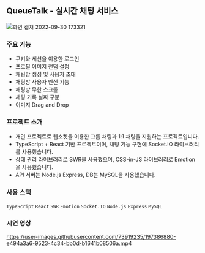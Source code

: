 ## QueueTalk - 실시간 채팅 서비스
![화면 캡처 2022-09-30 173321](https://user-images.githubusercontent.com/73919235/193351203-bb5cbc68-12ff-4ad0-a134-0edb1cc6b558.jpg)

### 주요 기능
- 쿠키와 세션을 이용한 로그인
- 프로필 이미지 랜덤 설정
- 채팅방 생성 및 사용자 초대
- 채팅방 사용자 멘션 기능
- 채팅방 무한 스크롤
- 채팅 기록 날짜 구분
- 이미지 Drag and Drop

### 프로젝트 소개
- 개인 프로젝트로 웹소켓을 이용한 그룹 채팅과 1:1 채팅을 지원하는 프로젝트입니다.
- TypeScript + React 기반 프로젝트이며, 채팅 기능 구현에 Socket.IO 라이브러리를 사용했습니다.
- 상태 관리 라이브러리로 SWR을 사용했으며, CSS-in-JS 라이브러리로 Emotion을 사용했습니다.
- API 서버는 Node.js Express, DB는 MySQL을 사용했습니다.

### 사용 스택
`TypeScript` `React` `SWR` `Emotion` `Socket.IO` `Node.js` `Express` `MySQL`

### 시연 영상
https://user-images.githubusercontent.com/73919235/197386880-e494a3a6-9523-4c34-bb0d-b1641b08506a.mp4

